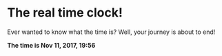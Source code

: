 # The real time clock!

Ever wanted to know what the time is? Well, your journey is about to end!

**The time is Nov 11, 2017, 19:56**